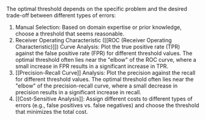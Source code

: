 The optimal threshold depends on the specific problem and the desired trade-off between different types of errors:

1. Manual Selection: Based on domain expertise or prior knowledge, choose a threshold that seems reasonable.
2. Receiver Operating Characteristic ([[ROC (Receiver Operating Characteristic)]]) Curve Analysis: Plot the true positive rate (TPR) against the false positive rate (FPR) for different threshold values. The optimal threshold often lies near the "elbow" of the ROC curve, where a small increase in FPR results in a significant increase in TPR.
3. [[Precision-Recall Curve]] Analysis: Plot the precision against the recall for different threshold values. The optimal threshold often lies near the "elbow" of the precision-recall curve, where a small decrease in precision results in a significant increase in recall.
4. [[Cost-Sensitive Analysis]]: Assign different costs to different types of errors (e.g., false positives vs. false negatives) and choose the threshold that minimizes the total cost.